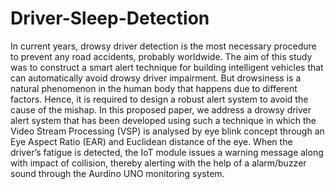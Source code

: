 # Driver-Sleep-Detection
In current years, drowsy driver detection is the most necessary procedure to prevent any road accidents, probably worldwide. The aim of this study was to construct a smart alert technique for building intelligent vehicles that can automatically avoid drowsy driver impairment. But drowsiness is a natural phenomenon in the human body that happens due to different factors. Hence, it is required to design a robust alert system to avoid the cause of the mishap. In this proposed paper, we address a drowsy driver alert system that has been developed using such a technique in which the Video Stream Processing (VSP) is analysed by eye blink concept through an Eye Aspect Ratio (EAR) and Euclidean distance of the eye. When the driver’s fatigue is detected, the IoT module issues a warning message along with impact of collision, thereby alerting with the help of a alarm/buzzer sound through the Aurdino UNO monitoring system.
